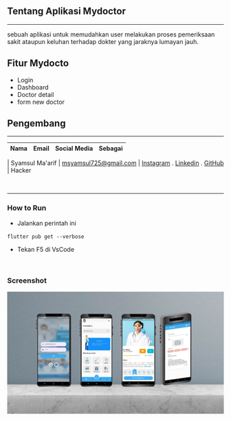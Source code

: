 

## Tentang Aplikasi Mydoctor
---
sebuah aplikasi  untuk memudahkan user melakukan proses pemeriksaan sakit ataupun keluhan terhadap dokter yang jaraknya lumayan jauh.

## Fitur Mydocto
- Login 
- Dashboard
- Doctor detail
- form new doctor


## Pengembang 
---

| Nama | Email    | Social Media  | Sebagai  |
| :---   | :--- | :--- | :--- |

| Syamsul Ma'arif | msyamsul725@gmail.com | [Instagram](https://www.instagram.com/msyamsul725/) . [Linkedin](https://www.linkedin.com/in/syamsul-maarif-a7475422a/) . [GitHub](https://github.com/Msyamsul7251) | Hacker

<br/>



---
### How to Run
- Jalankan perintah ini
```
flutter pub get --verbose
```

- Tekan F5 di VsCode
<br/>


### Screenshot
![alt text](https://github.com/msyamsul725/aplikasi-_mydoctor/blob/main/assets/image/sc_fitur.jpg)

<br/>





